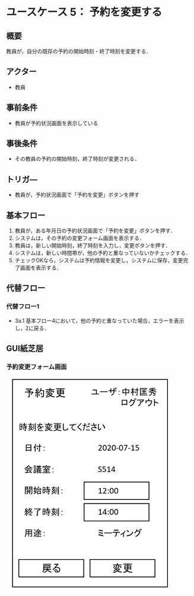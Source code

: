# ユースケース 5： 予約を変更する

## 概要
教員が，自分の既存の予約の開始時刻・終了時刻を変更する．

## アクター
- 教員

## 事前条件
- 教員が予約状況画面を表示している

## 事後条件
- その教員の予約の開始時刻，終了時刻が変更される．

## トリガ―
- 教員が，予約状況画面で「予約を変更」ボタンを押す

## 基本フロー
1. 教員が，ある年月日の予約状況画面で「予約を変更」ボタンを押す．
2. システムは，その予約の変更フォーム画面を表示する．
3. 教員は，新しい開始時刻，終了時刻を入力し，変更ボタンを押す．
4. システムは，新しい時間帯が，他の予約と重なっていないかチェックする．
5. チェックOKなら，システムは予約情報を変更し，システムに保存，変更完了画面を表示する．

## 代替フロー
### 代替フロー1
- 3a.1  基本フロー4において，他の予約と重なっていた場合，エラーを表示し，2に戻る．

## GUI紙芝居
### 予約変更フォーム画面
<img src="img/scr_update.png">

